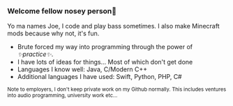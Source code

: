 ### Welcome fellow nosey person🔭

Yo ma names Joe, I code and play bass sometimes. I also make Minecraft mods because why not, it's fun.
  
- Brute forced my way into programming through the power of _✨practice✨_.
- I have lots of ideas for things... Most of which don't get done
- Languages I know well: Java, C/Modern C++
- Additional languages I have used: Swift, Python, PHP, C#

<sub>Note to employers, I don't keep private work on my Github normally. This includes ventures into audio programming, university work etc...</sub>

